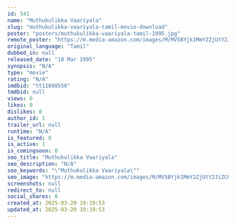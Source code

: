 ```yaml
---
id: 541
name: "Muthukulikka Vaariyala"
slug: "muthukulikka-vaariyala-tamil-movie-download"
poster: "posters/muthukulikka-vaariyala-tamil-1995.jpg"
remote_poster: "https://m.media-amazon.com/images/M/MV5BYjk1MmY2ZjUtY2JiZC00N2YwLWE3YWQtMjJkZTRiOTU5NzBkXkEyXkFqcGdeQXVyOTk3NTc2MzE@._V1_SX300.jpg"
original_language: "Tamil"
dubbed_in: null
released_date: "10 Mar 1995"
synopsis: "N/A"
type: "movie"
rating: "N/A"
imdbid: "tt11898556"
tmdbid: null
views: 0
likes: 0
dislikes: 0
author_id: 1
trailer_url: null
runtime: "N/A"
is_featured: 0
is_active: 1
is_comingsoon: 0
seo_title: "Muthukulikka Vaariyala"
seo_description: "N/A"
seo_keywords: "\"Muthukulikka Vaariyala\""
seo_image: "https://m.media-amazon.com/images/M/MV5BYjk1MmY2ZjUtY2JiZC00N2YwLWE3YWQtMjJkZTRiOTU5NzBkXkEyXkFqcGdeQXVyOTk3NTc2MzE@._V1_SX300.jpg"
screenshots: null
redirect_to: null
social_shares: 0
created_at: 2025-03-20 19:19:53
updated_at: 2025-03-20 19:19:53
---
```


